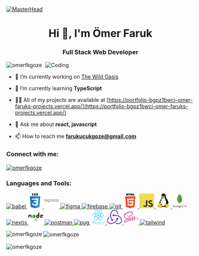[![MasterHead](https://media.licdn.com/dms/image/D4D12AQFS_42v39bhsA/article-cover_image-shrink_720_1280/0/1675016970735?e=2147483647&v=beta&t=wOs8YZDdO5kKmEb_8__SAMoxOWqRW16MolvuhQSY9JI)](https://www.linkedin.com/in/omerfkgoze/)
<h1 align="center">Hi 👋, I'm Ömer Faruk</h1>
<h3 align="center">Full Stack Web Developer</h3>
<img align="right" alt="Coding" width="400" src="https://h2.gifposter.com/gifs/wow/Programmer's-Wrath.gif">

<p align="left"> <img src="https://komarev.com/ghpvc/?username=omerfkgoze&label=Profile%20views&color=0e75b6&style=flat" alt="omerfkgoze" /> </p>

- 🔭 I’m currently working on [The Wild Oasis](https://github.com/omerfkgoze/wildoasis)

- 🌱 I’m currently learning **TypeScript**

- 👨‍💻 All of my projects are available at [https://portfolio-bgpz1bwci-omer-faruks-projects.vercel.app/](https://portfolio-bgpz1bwci-omer-faruks-projects.vercel.app/)

- 💬 Ask me about **react, javascript**

- 📫 How to reach me **farukucukgoze@gmail.com**

<h3 align="left">Connect with me:</h3>
<p align="left">
<a href="https://linkedin.com/in/omerfkgoze" target="blank"><img align="center" src="https://raw.githubusercontent.com/rahuldkjain/github-profile-readme-generator/master/src/images/icons/Social/linked-in-alt.svg" alt="omerfkgoze" height="30" width="40" /></a>
</p>

<h3 align="left">Languages and Tools:</h3>
<p align="left"> <a href="https://babeljs.io/" target="_blank" rel="noreferrer"> <img src="https://www.vectorlogo.zone/logos/babeljs/babeljs-icon.svg" alt="babel" width="40" height="40"/> </a> <a href="https://www.w3schools.com/css/" target="_blank" rel="noreferrer"> <img src="https://raw.githubusercontent.com/devicons/devicon/master/icons/css3/css3-original-wordmark.svg" alt="css3" width="40" height="40"/> </a> <a href="https://expressjs.com" target="_blank" rel="noreferrer"> <img src="https://raw.githubusercontent.com/devicons/devicon/master/icons/express/express-original-wordmark.svg" alt="express" width="40" height="40"/> </a> <a href="https://www.figma.com/" target="_blank" rel="noreferrer"> <img src="https://www.vectorlogo.zone/logos/figma/figma-icon.svg" alt="figma" width="40" height="40"/> </a> <a href="https://firebase.google.com/" target="_blank" rel="noreferrer"> <img src="https://www.vectorlogo.zone/logos/firebase/firebase-icon.svg" alt="firebase" width="40" height="40"/> </a> <a href="https://git-scm.com/" target="_blank" rel="noreferrer"> <img src="https://www.vectorlogo.zone/logos/git-scm/git-scm-icon.svg" alt="git" width="40" height="40"/> </a> <a href="https://www.w3.org/html/" target="_blank" rel="noreferrer"> <img src="https://raw.githubusercontent.com/devicons/devicon/master/icons/html5/html5-original-wordmark.svg" alt="html5" width="40" height="40"/> </a> <a href="https://developer.mozilla.org/en-US/docs/Web/JavaScript" target="_blank" rel="noreferrer"> <img src="https://raw.githubusercontent.com/devicons/devicon/master/icons/javascript/javascript-original.svg" alt="javascript" width="40" height="40"/> </a> <a href="https://www.linux.org/" target="_blank" rel="noreferrer"> <img src="https://raw.githubusercontent.com/devicons/devicon/master/icons/linux/linux-original.svg" alt="linux" width="40" height="40"/> </a> <a href="https://www.mongodb.com/" target="_blank" rel="noreferrer"> <img src="https://raw.githubusercontent.com/devicons/devicon/master/icons/mongodb/mongodb-original-wordmark.svg" alt="mongodb" width="40" height="40"/> </a> <a href="https://nextjs.org/" target="_blank" rel="noreferrer"> <img src="https://cdn.worldvectorlogo.com/logos/nextjs-2.svg" alt="nextjs" width="40" height="40"/> </a> <a href="https://nodejs.org" target="_blank" rel="noreferrer"> <img src="https://raw.githubusercontent.com/devicons/devicon/master/icons/nodejs/nodejs-original-wordmark.svg" alt="nodejs" width="40" height="40"/> </a> <a href="https://postman.com" target="_blank" rel="noreferrer"> <img src="https://www.vectorlogo.zone/logos/getpostman/getpostman-icon.svg" alt="postman" width="40" height="40"/> </a> <a href="https://pugjs.org" target="_blank" rel="noreferrer"> <img src="https://cdn.worldvectorlogo.com/logos/pug.svg" alt="pug" width="40" height="40"/> </a> <a href="https://reactjs.org/" target="_blank" rel="noreferrer"> <img src="https://raw.githubusercontent.com/devicons/devicon/master/icons/react/react-original-wordmark.svg" alt="react" width="40" height="40"/> </a> <a href="https://redux.js.org" target="_blank" rel="noreferrer"> <img src="https://raw.githubusercontent.com/devicons/devicon/master/icons/redux/redux-original.svg" alt="redux" width="40" height="40"/> </a> <a href="https://sass-lang.com" target="_blank" rel="noreferrer"> <img src="https://raw.githubusercontent.com/devicons/devicon/master/icons/sass/sass-original.svg" alt="sass" width="40" height="40"/> </a> <a href="https://tailwindcss.com/" target="_blank" rel="noreferrer"> <img src="https://www.vectorlogo.zone/logos/tailwindcss/tailwindcss-icon.svg" alt="tailwind" width="40" height="40"/> </a> </p>

<p><img align="left" src="https://github-readme-stats.vercel.app/api/top-langs?username=omerfkgoze&show_icons=true&locale=en&layout=compact" alt="omerfkgoze" /></p>

<p>&nbsp;<img align="center" src="https://github-readme-stats.vercel.app/api?username=omerfkgoze&show_icons=true&locale=en" alt="omerfkgoze" /></p>

<p><img align="center" src="https://github-readme-streak-stats.herokuapp.com/?user=omerfkgoze&" alt="omerfkgoze" /></p>
